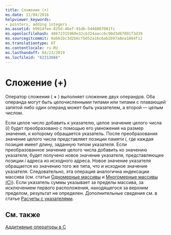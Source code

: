 ```yaml
---
title: Сложение (+)
ms.date: 11/04/2016
helpviewer_keywords:
- pointers, adding integers
ms.assetid: b9014fee-825d-46ef-91db-5d46807081fc
ms.openlocfilehash: 48672315960e32cb324aacc6c90d3d67891f3d39
ms.sourcegitcommit: 0ab61bc3d2b6cfbd52a16c6ab2b97a8ea1864f12
ms.translationtype: HT
ms.contentlocale: ru-RU
ms.lasthandoff: 04/23/2019
ms.locfileid: "62313666"
---
```

# <a name="addition-"></a>Сложение (+)

Оператор сложения ( **+** ) выполняет сложение двух операндов. Оба операнда могут быть целочисленными типами или типами с плавающей запятой либо один операнд может быть указателем, а второй — целым числом.

Если целое число добавить к указателю, целое значение целого числа (*i*) будет преобразовано с помощью его умножения на размер значения, к которому обращается указатель. После преобразования значение целого числа представляет позиции памяти *i*, где каждая позиция имеет длину, заданную типом указателя. Если преобразованное значение целого числа добавить ко значению указателя, будет получено новое значение указателя, представляющее позиции *i* адреса из исходного адреса. Новое значение указателя обращается ко значению того же типа, что и исходное значение указателя. Следовательно, эта операция аналогична индексации массива (см. статьи [Одномерные массивы](../c-language/one-dimensional-arrays.md) и [Многомерные массивы (C)](../c-language/multidimensional-arrays-c.md)). Если указатель суммы указывает за пределы массива, за исключением первого расположения, находящегося за верхним пределом, результат не определен. Дополнительные сведения см. в статье [Расчеты с указателями](../c-language/pointer-arithmetic.md).

## <a name="see-also"></a>См. также

[Аддитивные операторы в C](../c-language/c-additive-operators.md)
